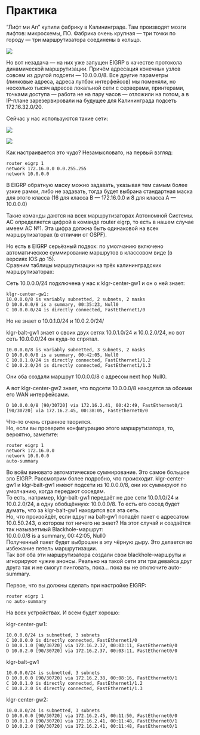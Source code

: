 # Практика

“Лифт ми Ап” купили фабрику в Калининграде. Там производят мозги лифтов: микросхемы, ПО. Фабрика очень крупная — три точки по городу — три маршрутизатора соединены в кольцо.

![](https://dan4i4ek.info/src/0_9c886_5ef640c3_XL.jpg)

Но вот незадача — на них уже запущен EIGRP в качестве протокола динамической маршрутизации. Причём адресация конечных узлов совсем из другой подсети — 10.0.0.0/8. Все другие параметры \(линковые адреса, адреса лупбэк интерфейсов\) мы поменяли, но несколько тысяч адресов локальной сети с серверами, принтерами, точками доступа — работа не на пару часов — отложили на потом, а в IP-плане зарезервировали на будущее для Калининграда подсеть 172.16.32.0/20.

Сейчас у нас используются такие сети:

![](https://dan4i4ek.info/src/0_9db51_8e454e39_XL.jpg)

![](https://dan4i4ek.info/src/0_9dbbc_b8016659_XL.jpg)

Как настраивается это чудо? Незамысловато, на первый взгляд:

```text
router eigrp 1
network 172.16.0.0 0.0.255.255
network 10.0.0.0
```

В EIGRP обратную маску можно задавать, указывая тем самым более узкие рамки, либо не задавать, тогда будет выбрана стандартная маска для этого класса \(16 для класса B — 172.16.0.0 и 8 для класса А — 10.0.0.0\)

Такие команды даются на всех маршрутизаторах Автономной Системы. АС определяется цифрой в команде router eigrp, то есть в нашем случае имеем АС №1. Эта цифра должна быть одинаковой на всех маршрутизаторах \(в отличии от OSPF\).

Но есть в EIGRP серьёзный подвох: по умолчанию включено автоматическое суммирование маршрутов в классовом виде \(в версиях IOS до 15\).  
Сравним таблицы маршрутизации на трёх калининградских маршрутизаторах:

Сеть 10.0.0.0/24 подключена у нас к klgr-center-gw1 и он о ней знает:

```text
klgr-center-gw1:
10.0.0.0/8 is variably subnetted, 2 subnets, 2 masks
D 10.0.0.0/8 is a summary, 00:35:23, Null0
C 10.0.0.0/24 is directly connected, FastEthernet1/0
```

Но не знает о 10.0.1.0/24 и 10.0.2.0/24/

klgr-balt-gw1 знает о своих двух сетях 10.0.1.0/24 и 10.0.2.0/24, но вот сеть 10.0.0.0/24 он куда-то спрятал.

```text
10.0.0.0/8 is variably subnetted, 3 subnets, 2 masks
D 10.0.0.0/8 is a summary, 00:42:05, Null0
C 10.0.1.0/24 is directly connected, FastEthernet1/1.2
C 10.0.2.0/24 is directly connected, FastEthernet1/1.3
```

Они оба создали маршрут 10.0.0.0/8 с адресом next hop Null0.

А вот klgr-center-gw2 знает, что подсети 10.0.0.0/8 находятся за обоими его WAN интерфейсами.

```text
D 10.0.0.0/8 [90/30720] via 172.16.2.41, 00:42:49, FastEthernet0/1
[90/30720] via 172.16.2.45, 00:38:05, FastEthernet0/0
```

Что-то очень странное творится.  
Но, если вы проверите конфигурацию этого маршрутизатора, то, вероятно, заметите:

```text
router eigrp 1
network 172.16.0.0
network 10.0.0.0
auto-summary
```

Во всём виновато автоматическое суммирование. Это самое большое зло EIGRP. Рассмотрим более подробно, что происходит. klgr-center-gw1 и klgr-balt-gw1 имеют подсети из 10.0.0.0/8, они их суммируют по умолчанию, когда передают соседям.  
То есть, например, klgr-balt-gw1 передаёт не две сети 10.0.1.0/24 и 10.0.2.0/24, а одну обобщённую: 10.0.0.0/8. То есть его сосед будет думать, что за klgr-balt-gw1 находится вся эта сеть.  
Но, что произойдёт, если вдруг на balt-gw1 попадёт пакет с адресатом 10.0.50.243, о котором тот ничего не знает? На этот случай и создаётся так называетмый Blackhole-маршрут:  
10.0.0.0/8 is a summary, 00:42:05, Null0  
Полученный пакет будет выброшен в эту чёрную дыру. Это делается во избежание петель маршрутизации.  
Так вот оба эти маршрутизатора создали свои blackhole-маршруты и игнорируют чужие анонсы. Реально на такой сети эти три девайса друг друга так и не смогут пинговать, пока… пока вы не отключите auto-summary.

Первое, что вы должны сделать при настройке EIGRP:

```text
router eigrp 1
no auto-summary
```

На всех устройствах. И всем будет хорошо:

klgr-center-gw1:

```text
10.0.0.0/24 is subnetted, 3 subnets
C 10.0.0.0 is directly connected, FastEthernet1/0
D 10.0.1.0 [90/30720] via 172.16.2.37, 00:03:11, FastEthernet0/0
D 10.0.2.0 [90/30720] via 172.16.2.37, 00:03:11, FastEthernet0/0
```

klgr-balt-gw1

```text
10.0.0.0/24 is subnetted, 3 subnets
D 10.0.0.0 [90/30720] via 172.16.2.38, 00:08:16, FastEthernet0/1
C 10.0.1.0 is directly connected, FastEthernet1/1.2
C 10.0.2.0 is directly connected, FastEthernet1/1.3
```

klgr-center-gw2:

```text
10.0.0.0/24 is subnetted, 3 subnets
D 10.0.0.0 [90/30720] via 172.16.2.45, 00:11:50, FastEthernet0/0
D 10.0.1.0 [90/30720] via 172.16.2.41, 00:11:48, FastEthernet0/1
D 10.0.2.0 [90/30720] via 172.16.2.41, 00:11:48, FastEthernet0/1
```

